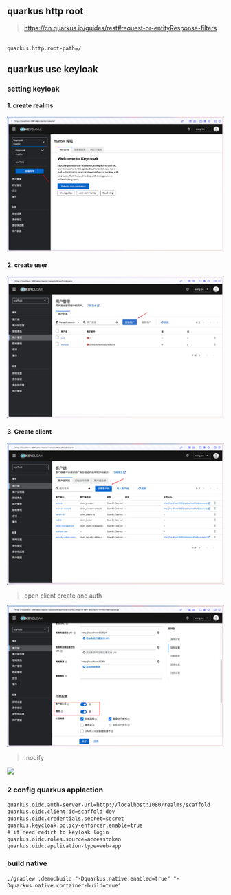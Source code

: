 ## quarkus http root
>  https://cn.quarkus.io/guides/rest#request-or-entityResponse-filters
```properties

quarkus.http.root-path=/
```

## quarkus use keyloak

### setting keyloak

#### 1. create realms

![image-20250331141919090](./image/keyloak-create-realms-1.png)

#### 2. create user

![image-20250331142151228](./image/keyloak-create-user1.png)

#### 3. Create client

![image-20250331142526059](./image/keyloak-create-client-1.png)

> open client create and auth

![image-20250331142720360](./image/keyloak-create-client-2.png)

> modify

![](/Users/carl/workspace/backend/Infrastructure/doc/image/image-20250331142828932.png)

### 2 config quarkus applaction

```properties
quarkus.oidc.auth-server-url=http://localhost:1080/realms/scaffold
quarkus.oidc.client-id=scaffold-dev
quarkus.oidc.credentials.secret=secret
quarkus.keycloak.policy-enforcer.enable=true
# if need redirt to keyloak login 
quarkus.oidc.roles.source=accesstoken
quarkus.oidc.application-type=web-app

```
### build native

```puml
./gradlew :demo:build "-Dquarkus.native.enabled=true" "-Dquarkus.native.container-build=true"
```